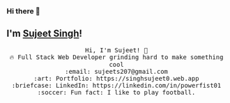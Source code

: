 ### Hi there 👋

## I'm [Sujeet Singh](https://singhsujeet0.web.app)!


<p align="center">
  <samp>
    Hi, I'm Sujeet! 👋 <br>
    🔥 Full Stack Web Developer grinding hard to make something cool  <br>
<!--     :sparkles: Favorite Tech: JavaScript, Python ... <br> -->
<!--     :notebook: I’m currently learning DS and Algo...  <br> -->
    :email:	sujeets207@gmail.com <br>
    :art: Portfolio: https://singhsujeet0.web.app <br>
    :briefcase: LinkedIn: https://linkedin.com/in/powerfist01 <br>
    :soccer: Fun fact: I like to play football.
  </samp>
</p>
